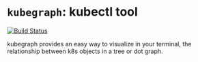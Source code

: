 # `kubegraph`: kubectl tool

[![Build Status](https://travis-ci.org/EduardoVega/kubegraph.svg?branch=master)](https://travis-ci.org/EduardoVega/kubegraph)

kubegraph provides an easy way to visualize in your terminal, the relationship between k8s objects in a tree or dot graph.